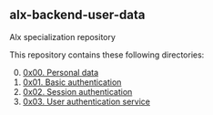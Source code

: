 ## alx-backend-user-data
Alx specialization repository

This repository contains these following directories:

0. [0x00. Personal data](https://github.com/8srael/alx-backend-user-data/tree/master/0x00-personal_data)
1. [0x01. Basic authentication](https://github.com/8srael/alx-backend-user-data/tree/master/0x01-Basic_authentication)
2. [0x02. Session authentication](https://github.com/8srael/alx-backend-user-data/tree/master/0x02-Session_authentication)
3. [0x03. User authentication service](https://github/8srael/alx-backend-user-data/tree/master/0x03-user_authentication_service)
